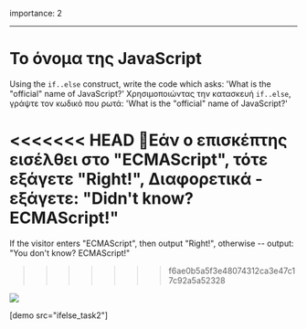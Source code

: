 importance: 2

---

# Το όνομα της JavaScript

Using the `if..else` construct, write the code which asks: 'What is the "official" name of JavaScript?'
Χρησιμοποιώντας την κατασκευή `if..else`, γράψτε τον κωδικό που ρωτά: 'What is the "official" name of JavaScript?'

<<<<<<< HEAD
Εάν ο επισκέπτης εισέλθει στο "ECMAScript", τότε εξάγετε "Right!", Διαφορετικά - εξάγετε: "Didn't know? ECMAScript!"
=======
If the visitor enters "ECMAScript", then output "Right!", otherwise -- output: "You don't know? ECMAScript!"
>>>>>>> f6ae0b5a5f3e48074312ca3e47c17c92a5a52328

![](ifelse_task2.svg)

[demo src="ifelse_task2"]
